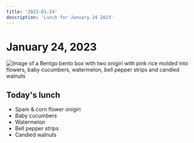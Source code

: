```yaml
---
title: '2023-01-24'
description: 'Lunch for January 24 2023'
---
```

# January 24, 2023

![Image of a Bentgo bento box with two onigiri with pink rice molded into flowers, baby cucumbers, watermelon, bell pepper strips and candied walnuts](/img/PXL_20230125_122603088.jpg)

## Today's lunch
* Spam & corn flower onigiri
* Baby cucumbers
* Watermelon
* Bell pepper strips
* Candied walnuts

